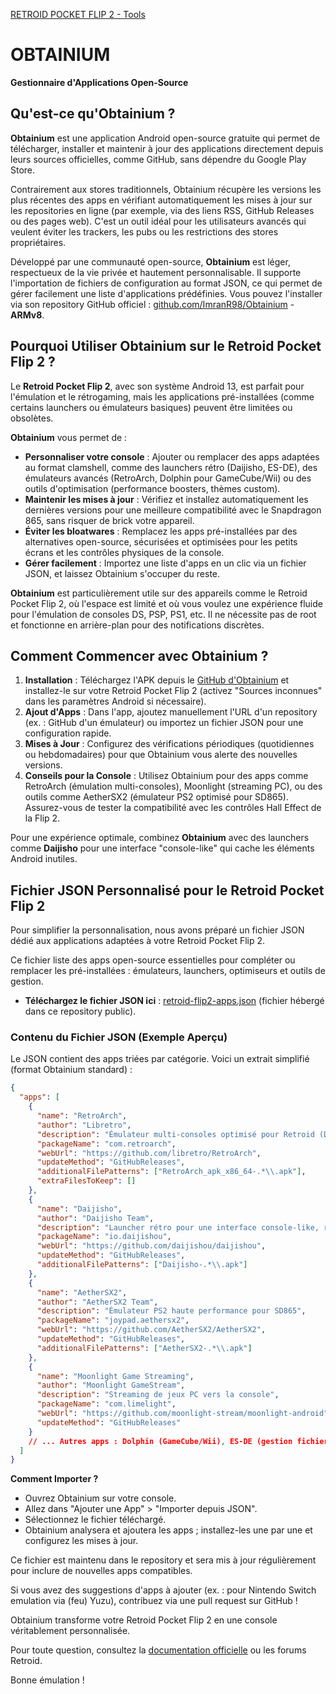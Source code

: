 [RETROID POCKET FLIP 2 - Tools](./README.md)

# OBTAINIUM
__Gestionnaire d'Applications Open-Source__

## Qu'est-ce qu'Obtainium ?

**Obtainium** est une application Android open-source gratuite qui permet de télécharger, installer et maintenir à jour des applications directement depuis leurs sources officielles, comme GitHub, sans dépendre du Google Play Store. 

Contrairement aux stores traditionnels, Obtainium récupère les versions les plus récentes des apps en vérifiant automatiquement les mises à jour sur les repositories en ligne (par exemple, via des liens RSS, GitHub Releases ou des pages web). C'est un outil idéal pour les utilisateurs avancés qui veulent éviter les trackers, les pubs ou les restrictions des stores propriétaires.

Développé par une communauté open-source, **Obtainium** est léger, respectueux de la vie privée et hautement personnalisable. Il supporte l'importation de fichiers de configuration au format JSON, ce qui permet de gérer facilement une liste d'applications prédéfinies. Vous pouvez l'installer via son repository GitHub officiel : [github.com/ImranR98/Obtainium](https://github.com/ImranR98/Obtainium) - __ARMv8__.

## Pourquoi Utiliser Obtainium sur le Retroid Pocket Flip 2 ?

Le **Retroid Pocket Flip 2**, avec son système Android 13, est parfait pour l'émulation et le rétrogaming, mais les applications pré-installées (comme certains launchers ou émulateurs basiques) peuvent être limitées ou obsolètes. 

**Obtainium** vous permet de :
- **Personnaliser votre console** : Ajouter ou remplacer des apps adaptées au format clamshell, comme des launchers rétro (Daijisho, ES-DE), des émulateurs avancés (RetroArch, Dolphin pour GameCube/Wii) ou des outils d'optimisation (performance boosters, thèmes custom).
- **Maintenir les mises à jour** : Vérifiez et installez automatiquement les dernières versions pour une meilleure compatibilité avec le Snapdragon 865, sans risquer de brick votre appareil.
- **Éviter les bloatwares** : Remplacez les apps pré-installées par des alternatives open-source, sécurisées et optimisées pour les petits écrans et les contrôles physiques de la console.
- **Gérer facilement** : Importez une liste d'apps en un clic via un fichier JSON, et laissez Obtainium s'occuper du reste.

**Obtainium** est particulièrement utile sur des appareils comme le Retroid Pocket Flip 2, où l'espace est limité et où vous voulez une expérience fluide pour l'émulation de consoles DS, PSP, PS1, etc. Il ne nécessite pas de root et fonctionne en arrière-plan pour des notifications discrètes.

## Comment Commencer avec Obtainium ?

1. **Installation** : Téléchargez l'APK depuis le [GitHub d'Obtainium](https://github.com/ImranR98/Obtainium/releases) et installez-le sur votre Retroid Pocket Flip 2 (activez "Sources inconnues" dans les paramètres Android si nécessaire).
2. **Ajout d'Apps** : Dans l'app, ajoutez manuellement l'URL d'un repository (ex. : GitHub d'un émulateur) ou importez un fichier JSON pour une configuration rapide.
3. **Mises à Jour** : Configurez des vérifications périodiques (quotidiennes ou hebdomadaires) pour que Obtainium vous alerte des nouvelles versions.
4. **Conseils pour la Console** : Utilisez Obtainium pour des apps comme RetroArch (émulation multi-consoles), Moonlight (streaming PC), ou des outils comme AetherSX2 (émulateur PS2 optimisé pour SD865). Assurez-vous de tester la compatibilité avec les contrôles Hall Effect de la Flip 2.

Pour une expérience optimale, combinez **Obtainium** avec des launchers comme **Daijisho** pour une interface "console-like" qui cache les éléments Android inutiles.

## Fichier JSON Personnalisé pour le Retroid Pocket Flip 2

Pour simplifier la personnalisation, nous avons préparé un fichier JSON dédié aux applications adaptées à votre Retroid Pocket Flip 2. 

Ce fichier liste des apps open-source essentielles pour compléter ou remplacer les pré-installées : émulateurs, launchers, optimiseurs et outils de gestion. 

- **Téléchargez le fichier JSON ici** : [retroid-flip2-apps.json](./obtainium/retroid-flip2-apps.json) (fichier hébergé dans ce repository public).

### Contenu du Fichier JSON (Exemple Aperçu)
Le JSON contient des apps triées par catégorie. Voici un extrait simplifié (format Obtainium standard) :

```json
{
  "apps": [
    {
      "name": "RetroArch",
      "author": "Libretro",
      "description": "Émulateur multi-consoles optimisé pour Retroid (DS, GBA, PS1, etc.)",
      "packageName": "com.retroarch",
      "webUrl": "https://github.com/libretro/RetroArch",
      "updateMethod": "GitHubReleases",
      "additionalFilePatterns": ["RetroArch_apk_x86_64-.*\\.apk"],
      "extraFilesToKeep": []
    },
    {
      "name": "Daijisho",
      "author": "Daijisho Team",
      "description": "Launcher rétro pour une interface console-like, remplace les apps pré-installées",
      "packageName": "io.daijishou",
      "webUrl": "https://github.com/daijishou/daijishou",
      "updateMethod": "GitHubReleases",
      "additionalFilePatterns": ["Daijisho-.*\\.apk"]
    },
    {
      "name": "AetherSX2",
      "author": "AetherSX2 Team",
      "description": "Émulateur PS2 haute performance pour SD865",
      "packageName": "joypad.aethersx2",
      "webUrl": "https://github.com/AetherSX2/AetherSX2",
      "updateMethod": "GitHubReleases",
      "additionalFilePatterns": ["AetherSX2-.*\\.apk"]
    },
    {
      "name": "Moonlight Game Streaming",
      "author": "Moonlight GameStream",
      "description": "Streaming de jeux PC vers la console",
      "packageName": "com.limelight",
      "webUrl": "https://github.com/moonlight-stream/moonlight-android",
      "updateMethod": "GitHubReleases"
    }
    // ... Autres apps : Dolphin (GameCube/Wii), ES-DE (gestion fichiers), etc.
  ]
}
```

**Comment Importer ?**
- Ouvrez Obtainium sur votre console.
- Allez dans "Ajouter une App" > "Importer depuis JSON".
- Sélectionnez le fichier téléchargé.
- Obtainium analysera et ajoutera les apps ; installez-les une par une et configurez les mises à jour.

Ce fichier est maintenu dans le repository et sera mis à jour régulièrement pour inclure de nouvelles apps compatibles. 

Si vous avez des suggestions d'apps à ajouter (ex. : pour Nintendo Switch emulation via (feu) Yuzu), contribuez via une pull request sur GitHub !

Obtainium transforme votre Retroid Pocket Flip 2 en une console véritablement personnalisée. 

Pour toute question, consultez la [documentation officielle](https://github.com/ImranR98/Obtainium/wiki) ou les forums Retroid. 

Bonne émulation !